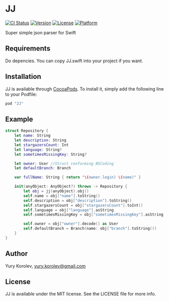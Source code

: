 # JJ

[![CI Status](http://img.shields.io/travis/anjlab/JJ.svg?style=flat)](https://travis-ci.org/anjlab/JJ)
[![Version](https://img.shields.io/cocoapods/v/JJ.svg?style=flat)](http://cocoapods.org/pods/JJ)
[![License](https://img.shields.io/cocoapods/l/JJ.svg?style=flat)](http://cocoapods.org/pods/JJ)
[![Platform](https://img.shields.io/cocoapods/p/JJ.svg?style=flat)](http://cocoapods.org/pods/JJ)

Super simple json parser for Swift

## Requirements

Do depencies. You can copy JJ.swift into your project if you want.

## Installation

JJ is available through [CocoaPods](http://cocoapods.org). To install
it, simply add the following line to your Podfile:

```ruby
pod "JJ"
```

## Example

```swift
struct Repository {
    let name: String
    let description: String
    let stargazersCount: Int
    let language: String?
    let sometimesMissingKey: String?

    let owner: User //Struct conforming NSCoding
    let defaultBranch: Branch

    var fullName: String { return "\(owner.login) \(name)" }

    init(anyObject: AnyObject?) throws -> Repository {
        let obj = jj(anyObject).obj()
        self.name = obj["name"].toString()
        self.description = obj["description"].toString()
        self.stargazersCount = obj["stargazersCount"].toInt()
        self.language = obj["language"].asString
        self.sometimesMissingKey = obj["sometimesMissingKey"].asString

        self.owner = obj["owner"].decode() as User
        self.defaultBranch = Branch(name: obj["branch"].toString())
    }
}
```

## Author

Yury Korolev, yury.korolev@gmail.com

## License

JJ is available under the MIT license. See the LICENSE file for more info.
